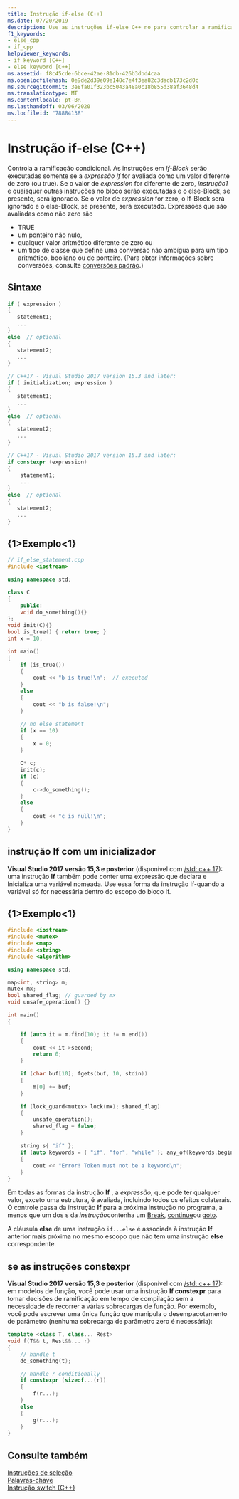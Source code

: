 ```yaml
---
title: Instrução if-else (C++)
ms.date: 07/20/2019
description: Use as instruções if-else C++ no para controlar a ramificação condicional.
f1_keywords:
- else_cpp
- if_cpp
helpviewer_keywords:
- if keyword [C++]
- else keyword [C++]
ms.assetid: f8c45cde-6bce-42ae-81db-426b3dbd4caa
ms.openlocfilehash: 0e9de2d39e09e148c7e4f3ea82c3dadb173c2d0c
ms.sourcegitcommit: 3e8fa01f323bc5043a48a0c18b855d38af3648d4
ms.translationtype: MT
ms.contentlocale: pt-BR
ms.lasthandoff: 03/06/2020
ms.locfileid: "78884138"
---
```

# <a name="if-else-statement-c"></a>Instrução if-else (C++)

Controla a ramificação condicional. As instruções em *If-Block* serão executadas somente se a *expressão If* for avaliada como um valor diferente de zero (ou true). Se o valor de *expression* for diferente de zero, *instrução1* e quaisquer outras instruções no bloco serão executadas e o else-Block, se presente, será ignorado. Se o valor de *expression* for zero, o If-Block será ignorado e o else-Block, se presente, será executado. Expressões que são avaliadas como não zero são

- TRUE
- um ponteiro não nulo,
- qualquer valor aritmético diferente de zero ou
- um tipo de classe que define uma conversão não ambígua para um tipo aritmético, booliano ou de ponteiro. (Para obter informações sobre conversões, consulte [conversões padrão](../cpp/standard-conversions.md).)

## <a name="syntax"></a>Sintaxe

```cpp
if ( expression )
{
   statement1;
   ...
}
else  // optional
{
   statement2;
   ...
}

// C++17 - Visual Studio 2017 version 15.3 and later:
if ( initialization; expression )
{
   statement1;
   ...
}
else  // optional
{
   statement2;
   ...
}

// C++17 - Visual Studio 2017 version 15.3 and later:
if constexpr (expression)
{
    statement1;
    ...
}
else  // optional
{
   statement2;
   ...
}
```

## <a name="example"></a>{1&gt;Exemplo&lt;1}

```cpp
// if_else_statement.cpp
#include <iostream>

using namespace std;

class C
{
    public:
    void do_something(){}
};
void init(C){}
bool is_true() { return true; }
int x = 10;

int main()
{
    if (is_true())
    {
        cout << "b is true!\n";  // executed
    }
    else
    {
        cout << "b is false!\n";
    }

    // no else statement
    if (x == 10)
    {
        x = 0;
    }

    C* c;
    init(c);
    if (c)
    {
        c->do_something();
    }
    else
    {
        cout << "c is null!\n";
    }
}
```

## <a name="if_with_init"></a>instrução If com um inicializador

**Visual Studio 2017 versão 15,3 e posterior** (disponível com [/std: c++ 17](../build/reference/std-specify-language-standard-version.md)): uma instrução **If** também pode conter uma expressão que declara e Inicializa uma variável nomeada. Use essa forma da instrução If-quando a variável só for necessária dentro do escopo do bloco If.

## <a name="example"></a>{1&gt;Exemplo&lt;1}

```cpp
#include <iostream>
#include <mutex>
#include <map>
#include <string>
#include <algorithm>

using namespace std;

map<int, string> m;
mutex mx;
bool shared_flag; // guarded by mx
void unsafe_operation() {}

int main()
{

    if (auto it = m.find(10); it != m.end())
    {
        cout << it->second;
        return 0;
    }

    if (char buf[10]; fgets(buf, 10, stdin))
    {
        m[0] += buf;
    }

    if (lock_guard<mutex> lock(mx); shared_flag)
    {
        unsafe_operation();
        shared_flag = false;
    }

    string s{ "if" };
    if (auto keywords = { "if", "for", "while" }; any_of(keywords.begin(), keywords.end(), [&s](const char* kw) { return s == kw; }))
    {
        cout << "Error! Token must not be a keyword\n";
    }
}
```

Em todas as formas da instrução **If** , a *expressão*, que pode ter qualquer valor, exceto uma estrutura, é avaliada, incluindo todos os efeitos colaterais. O controle passa da instrução **If** para a próxima instrução no programa, a menos que um dos s da *instrução*contenha um [Break](../cpp/break-statement-cpp.md), [continue](../cpp/continue-statement-cpp.md)ou [goto](../cpp/goto-statement-cpp.md).

A cláusula **else** de uma instrução `if...else` é associada à instrução **If** anterior mais próxima no mesmo escopo que não tem uma instrução **else** correspondente.

## <a name="a-nameif_constexpr-if-constexpr-statements"></a><a name="if_constexpr"> se as instruções constexpr

**Visual Studio 2017 versão 15,3 e posterior** (disponível com [/std: c++ 17](../build/reference/std-specify-language-standard-version.md)): em modelos de função, você pode usar uma instrução **If constexpr** para tomar decisões de ramificação em tempo de compilação sem a necessidade de recorrer a várias sobrecargas de função. Por exemplo, você pode escrever uma única função que manipula o desempacotamento de parâmetro (nenhuma sobrecarga de parâmetro zero é necessária):

```cpp
template <class T, class... Rest>
void f(T&& t, Rest&&... r)
{
    // handle t
    do_something(t);

    // handle r conditionally
    if constexpr (sizeof...(r))
    {
        f(r...);
    }
    else
    {
        g(r...);
    }
}
```

## <a name="see-also"></a>Consulte também

[Instruções de seleção](../cpp/selection-statements-cpp.md)<br/>
[Palavras-chave](../cpp/keywords-cpp.md)<br/>
[Instrução switch (C++)](../cpp/switch-statement-cpp.md)